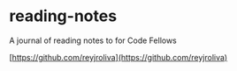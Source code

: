 # reading-notes
A journal of reading notes to for Code Fellows

[https://github.com/reyjroliva](https://github.com/reyjroliva)
